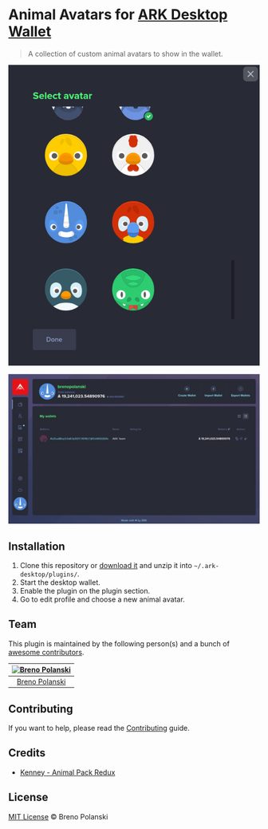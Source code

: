 # Animal Avatars for [ARK Desktop Wallet](https://ark.io/wallet)

> A collection of custom animal avatars to show in the wallet.

![Screenshot1](./screenshot1.png)

![Screenshot2](./screenshot2.png)

## Installation

1. Clone this repository or [download it](https://github.com/brenopolanski/animal-avatars-ark-wallet/archive/master.zip) and unzip it into `~/.ark-desktop/plugins/`.
2. Start the desktop wallet.
3. Enable the plugin on the plugin section.
4. Go to edit profile and choose a new animal avatar.

## Team

This plugin is maintained by the following person(s) and a bunch of [awesome contributors](https://github.com/brenopolanski/dracula-theme-ark-wallet/graphs/contributors).

| [![Breno Polanski](https://avatars0.githubusercontent.com/u/1894191?s=70&v=4)](https://github.com/brenopolanski)
| :---: |
| [Breno Polanski](https://github.com/brenopolanski) |

## Contributing

If you want to help, please read the [Contributing](./CONTRIBUTING.md) guide.

## Credits

- [Kenney - Animal Pack Redux](https://kenney.nl/assets/animal-pack-redux)

## License

[MIT License](https://brenopolanski.mit-license.org/) © Breno Polanski
